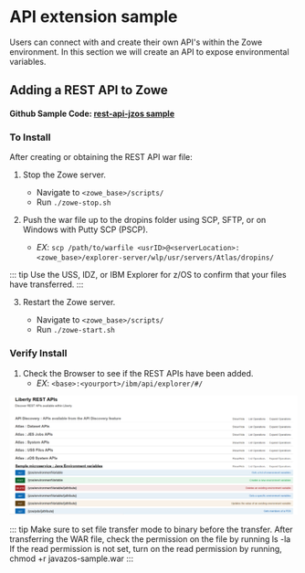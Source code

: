 # API extension sample

Users can connect with and create their own API's within the Zowe environment. In this section we will create an API to expose environmental variables.

## Adding a REST API to Zowe

#### Github Sample Code: [rest-api-jzos sample](https://github.com/zowe/rest-api-jzos-sample)

### To Install

After creating or obtaining the REST API war file:

1.  Stop the Zowe server.

    - Navigate to `<zowe_base>/scripts/`
    - Run `./zowe-stop.sh`

2.  Push the war file up to the dropins folder using SCP, SFTP, or on Windows with Putty SCP (PSCP).
    - _EX_:
      `scp /path/to/warfile <usrID>@<serverLocation>:<zowe_base>/explorer-server/wlp/usr/servers/Atlas/dropins/`

::: tip
Use the USS, IDZ, or IBM Explorer for z/OS to confirm that your files have transferred.
:::

3.  Restart the Zowe server.

    - Navigate to `<zowe_base>/scripts/`
    - Run `./zowe-start.sh`

### Verify Install

1.  Check the Browser to see if the REST APIs have been added.
    - _EX_: `<base>:<yourport>/ibm/api/explorer/#/`

<img src="../images/common/SampleMicroservesLook.png" alt="view" align=center/>

::: tip
Make sure to set file transfer mode to binary before the transfer.
After transferring the WAR file, check the permission on the file by running
ls -la
If the read permission is not set, turn on the read permission by running,
chmod +r javazos-sample.war
:::
